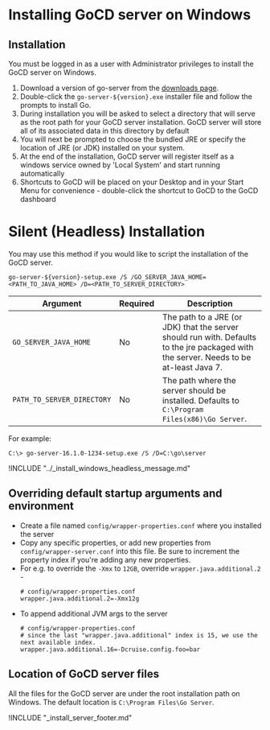 # Installing GoCD server on Windows

<!-- toc -->

## Installation

You must be logged in as a user with Administrator privileges to install the GoCD server on Windows.

1.  Download a version of go-server from the [downloads page](https://www.go.cd/download/).
2.  Double-click the `go-server-${version}.exe` installer file and follow the prompts to install Go.
3.  During installation you will be asked to select a directory that will serve as the root path for your GoCD server installation. GoCD server will store all of its associated data in this directory by default
4.  You will next be prompted to choose the bundled JRE or specify the location of JRE (or JDK) installed on your system.
5.  At the end of the installation, GoCD server will register itself as a windows service owned by 'Local System' and start running automatically
6.  Shortcuts to GoCD will be placed on your Desktop and in your Start Menu for convenience - double-click the shortcut to GoCD to the GoCD dashboard

# Silent (Headless) Installation

You may use this method if you would like to script the installation of the GoCD server.

```
go-server-${version}-setup.exe /S /GO_SERVER_JAVA_HOME=<PATH_TO_JAVA_HOME> /D=<PATH_TO_SERVER_DIRECTORY>
```

|Argument                       |Required|Description                                                                                                                         |
|-------------------------------|--------|------------------------------------------------------------------------------------------------------------------------------------|
|`GO_SERVER_JAVA_HOME`       | No     | The path to a JRE (or JDK) that the server should run with. Defaults to the jre packaged with the server. Needs to be at-least Java 7.|
|`PATH_TO_SERVER_DIRECTORY`  | No     | The path where the server should be installed. Defaults to `C:\Program Files(x86)\Go Server`.                                    |

For example:
```
C:\> go-server-16.1.0-1234-setup.exe /S /D=C:\go\server
```

!INCLUDE "../_install_windows_headless_message.md"


## Overriding default startup arguments and environment

-   Create a file named ```config/wrapper-properties.conf``` where you installed the server
-   Copy any specific properties, or add new properties from ```config/wrapper-server.conf``` into this file. Be sure to increment the property index if you're adding any new properties.
-   For e.g. to override the `-Xmx` to `12GB`, override `wrapper.java.additional.2` -
    ```
    # config/wrapper-properties.conf
    wrapper.java.additional.2=-Xmx12g
    ```
-   To append additional JVM args to the server
    ```
    # config/wrapper-properties.conf
    # since the last "wrapper.java.additional" index is 15, we use the next available index.
    wrapper.java.additional.16=-Dcruise.config.foo=bar
    ```

## Location of GoCD server files

All the files for the GoCD server are under the root installation path on Windows. The default location is ```C:\Program Files\Go Server```.

!INCLUDE "_install_server_footer.md"
